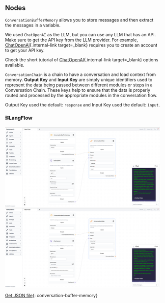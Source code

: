 ## Nodes

`ConversationBufferMemory` allows you to store messages and then extract the messages in a variable.

We used `ChatOpenAI` as the LLM, but you can use any LLM that has an API. Make sure to get the API key from the LLM provider. For example, [ChatOpenAI](https://platform.openai.com/account/api-keys){.internal-link target=_blank} requires you to create an account to get your API key.

Check the short tutorial of [ChatOpenAI](llms.md#chatopenai){.internal-link target=_blank} options available.

`ConversationChain` is a chain to have a conversation and load context from memory. **Output Key** and **Input Key** are simply unique identifiers used to represent the data being passed between different modules or steps in a Conversation Chain. These keys help to ensure that the data is properly routed and processed by the appropriate modules in the conversation flow.

Output Key used the default: ``` response ``` and Input Key used the default: ``` input ```.


### ⛓️LangFlow
![!Description](img/conversation-buffer-memory.png#only-dark)
![!Description](img/conversation-buffer-memory.png#only-light)

[Get JSON file](data/Conversation-buffer-memory.json){: conversation-buffer-memory}